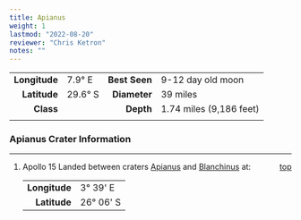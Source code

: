 ```yaml
---
title: Apianus
weight: 1
lastmod: "2022-08-20"
reviewer: "Chris Ketron"
notes: ""
---
```


|               |               |               |                         |
| ------------: | :------------ | ------------: | :---------------------- |
| **Longitude** |  7.9&deg; E   | **Best Seen** | 9-12 day old moon       |
|  **Latitude** | 29.6&deg; S   |  **Diameter** | 39 miles                |
|     **Class** |               |     **Depth** | 1.74 miles (9,186 feet) |
|               |               |               |                         |

### Apianus Crater Information

---
<span style='float:right;'>[top](#)</span>

1. Apollo 15 Landed between craters [Apianus](/notes/object-notes/solar-system/earth/moon/craters/apianus/#) and [Blanchinus](/notes/object-notes/solar-system/earth/moon/craters/blanchinus/#) at:  
   
   |     |    |
   | ------------: | :-------------- | 
   | **Longitude** |   3&deg; 39' E  | 
   |  **Latitude** |  26&deg; 06' S  |
